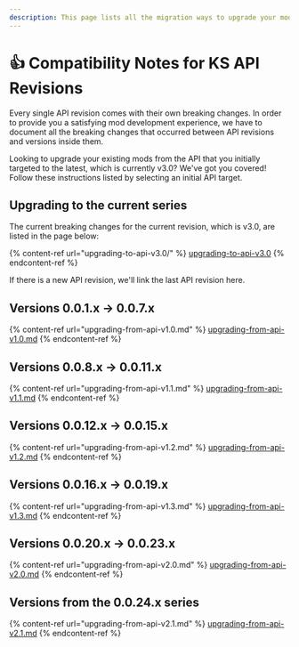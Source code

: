 ```yaml
---
description: This page lists all the migration ways to upgrade your mods
---
```


# 👍 Compatibility Notes for KS API Revisions

Every single API revision comes with their own breaking changes. In order to provide you a satisfying mod development experience, we have to document all the breaking changes that occurred between API revisions and versions inside them.

Looking to upgrade your existing mods from the API that you initially targeted to the latest, which is currently v3.0? We've got you covered! Follow these instructions listed by selecting an initial API target.

## Upgrading to the current series

The current breaking changes for the current revision, which is v3.0, are listed in the page below:

{% content-ref url="upgrading-to-api-v3.0/" %}
[upgrading-to-api-v3.0](upgrading-to-api-v3.0/)
{% endcontent-ref %}

If there is a new API revision, we'll link the last API revision here.

## Versions 0.0.1.x -> 0.0.7.x

{% content-ref url="upgrading-from-api-v1.0.md" %}
[upgrading-from-api-v1.0.md](upgrading-from-api-v1.0.md)
{% endcontent-ref %}

## Versions 0.0.8.x -> 0.0.11.x

{% content-ref url="upgrading-from-api-v1.1.md" %}
[upgrading-from-api-v1.1.md](upgrading-from-api-v1.1.md)
{% endcontent-ref %}

## Versions 0.0.12.x -> 0.0.15.x

{% content-ref url="upgrading-from-api-v1.2.md" %}
[upgrading-from-api-v1.2.md](upgrading-from-api-v1.2.md)
{% endcontent-ref %}

## Versions 0.0.16.x -> 0.0.19.x

{% content-ref url="upgrading-from-api-v1.3.md" %}
[upgrading-from-api-v1.3.md](upgrading-from-api-v1.3.md)
{% endcontent-ref %}

## Versions 0.0.20.x -> 0.0.23.x

{% content-ref url="upgrading-from-api-v2.0.md" %}
[upgrading-from-api-v2.0.md](upgrading-from-api-v2.0.md)
{% endcontent-ref %}

## Versions from the 0.0.24.x series

{% content-ref url="upgrading-from-api-v2.1.md" %}
[upgrading-from-api-v2.1.md](upgrading-from-api-v2.1.md)
{% endcontent-ref %}
